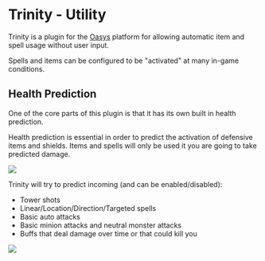 
# Trinity - Utility

Trinity is a plugin for the [Oasys](https://github.com/Oasys-Zone/Oasys.SDK) platform for allowing automatic item and spell usage without user input.

Spells and items can be configured to be "activated" at many in-game conditions.

## Health Prediction

One of the core parts of this plugin is that it has its own built in health prediction.

Health prediction is essential in order to predict the activation of defensive items and shields.
Items and spells will only be used it you are going to take predicted damage.

![](https://kurisumaki.se/push/2tPx3.png)

Trinity will try to predict incoming (and can be enabled/disabled):

- Tower shots
- Linear/Location/Direction/Targeted spells
- Basic auto attacks
- Basic minion attacks and neutral monster attacks
- Buffs that deal damage over time or that could kill you

![](https://kurisumaki.se/push/70eX8.png)




